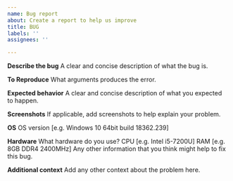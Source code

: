 ```yaml
---
name: Bug report
about: Create a report to help us improve
title: BUG
labels: ''
assignees: ''

---
```


**Describe the bug**
A clear and concise description of what the bug is.

**To Reproduce**
What arguments produces the error.

**Expected behavior**
A clear and concise description of what you expected to happen.

**Screenshots**
If applicable, add screenshots to help explain your problem.

**OS**
OS version [e.g. Windows 10 64bit build 18362.239]

**Hardware**
What hardware do you use?
CPU [e.g. Intel i5-7200U]
RAM [e.g. 8GB DDR4 2400MHz]
Any other information that you think might help to fix this bug.

**Additional context**
Add any other context about the problem here.
